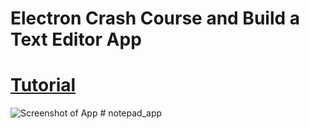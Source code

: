 # Electron Crash Course and Build a Text Editor App

# [Tutorial](https://youtu.be/ikUpFGwnSiY)

![Screenshot of App](https://i.ibb.co/G715Yy9/Screenshot-33.png)
#   n o t e p a d _ a p p  
 